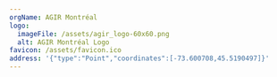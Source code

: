 ```yaml
---
orgName: AGIR Montréal
logo:
  imageFile: /assets/agir_logo-60x60.png
  alt: AGIR Montréal Logo
favicon: /assets/favicon.ico
address: '{"type":"Point","coordinates":[-73.600708,45.5190497]}'
---
```

